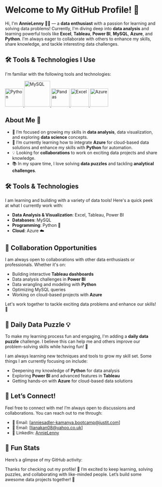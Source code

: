 # Welcome to My GitHub Profile! 👋

Hi, I'm **AnnieLenny** 👩‍💻 — a **data enthusiast** with a passion for learning and solving data problems! Currently, I'm diving deep into **data analysis** and learning powerful tools like **Excel**, **Tableau**, **Power BI**, **MySQL**, **Azure**, and **Python**. I'm always eager to collaborate with others to enhance my skills, share knowledge, and tackle interesting data challenges.

## 🛠️ Tools & Technologies I Use

I'm familiar with the following tools and technologies:
<p align="center">

<a href="#"> <img src="https://www.python.org/static/community_logos/python-logo.png" alt="Python" height="60"/> </a>
<a href="#" target="_blank"> <img src="https://www.mysql.com/common/logos/logo-mysql-170x115.png" alt="MySQL" height="85"/> </a>
<a href="#" target="_blank"> <img src="https://upload.wikimedia.org/wikipedia/commons/thumb/e/ed/Pandas_logo.svg/2560px-Pandas_logo.svg.png" alt="Pandas" height="60"/> </a>
<a href="#" target="_blank"> <img src="https://upload.wikimedia.org/wikipedia/commons/thumb/3/34/Microsoft_Office_Excel_%282019%E2%80%93present%29.svg/512px-Microsoft_Office_Excel_%282019%E2%80%93present%29.svg.png" alt="Excel" height="60"/> </a>
<a href="#" target="_blank"> <img src="https://upload.wikimedia.org/wikipedia/commons/thumb/a/a8/Microsoft_Azure_Logo.svg/187px-Microsoft_Azure_Logo.svg.png" alt="Azure" height="60"/> </a>
</p>

## About Me 🌱

- 🎯 I’m focused on growing my skills in **data analysis**, data visualization, and exploring **data science** concepts.
- 🚀 I’m currently learning how to integrate **Azure** for cloud-based data solutions and enhance my skills with **Python** for automation.
- 💡 Looking for **collaborations** to work on exciting data projects and share knowledge.
- 📚 In my spare time, I love solving **data puzzles** and tackling **analytical challenges**.

## 🛠️ Tools & Technologies

I am learning and building with a variety of data tools! Here's a quick peek at what I currently work with:

- **Data Analysis & Visualization**: Excel, Tableau, Power BI
- **Databases**: MySQL
- **Programming**: Python 🐍
- **Cloud**: Azure ☁️

## 🤝 Collaboration Opportunities

I am always open to collaborations with other data enthusiasts or professionals. Whether it's on:

- Building interactive **Tableau dashboards**
- Data analysis challenges in **Power BI**
- Data wrangling and modeling with **Python**
- Optimizing MySQL queries
- Working on cloud-based projects with **Azure**

Let's work together to tackle exciting data problems and enhance our skills! 🚀

## 🧩 Daily Data Puzzle 💡

To make my learning process fun and engaging, I'm adding a **daily data puzzle** challenge. I believe this can help me and others improve our problem-solving skills while having fun! 🧠

I am always learning new techniques and tools to grow my skill set. Some things I am currently focusing on include:

- Deepening my knowledge of **Python** for data analysis
- Exploring **Power BI** and advanced features in **Tableau**
- Getting hands-on with **Azure** for cloud-based data solutions

## 📧 Let’s Connect!

Feel free to connect with me! I’m always open to discussions and collaborations. You can reach out to me through:

- 📩 Email: [anniesadler-kamanya.bootcamp@justit.com]
- 📩 Email: [lianakan08@yahoo.co.uk]
- 🔗 LinkedIn: [AnnieLenny](https://www.linkedin.com/in/annie-l-806a9933/)

## 🌟 Fun Stats

Here’s a glimpse of my GitHub activity:

Thanks for checking out my profile! 🎉 I’m excited to keep learning, solving puzzles, and collaborating with like-minded people. Let’s build some awesome data projects together! 🚀
